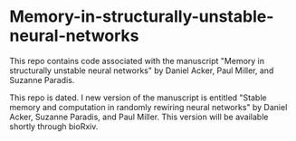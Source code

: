 # Memory-in-structurally-unstable-neural-networks

This repo contains code associated with the manuscript "Memory in structurally unstable neural networks" by Daniel Acker, Paul Miller, and Suzanne Paradis.

This repo is dated. I new version of the manuscript is entitled "Stable memory and computation in randomly rewiring neural networks"
by Daniel Acker, Suzanne Paradis, and Paul Miller. This version will be available shortly through bioRxiv.
